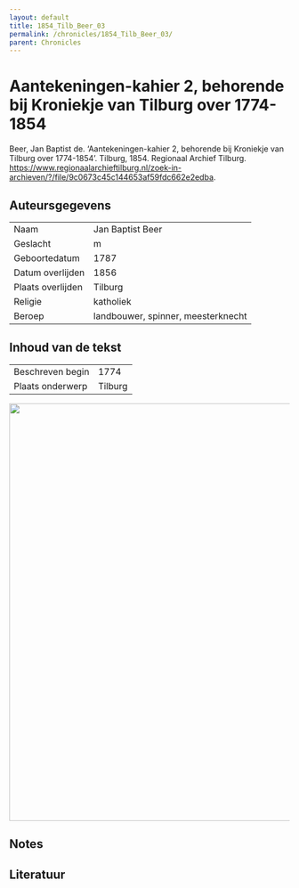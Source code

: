 ```yaml
---
layout: default
title: 1854_Tilb_Beer_03
permalink: /chronicles/1854_Tilb_Beer_03/
parent: Chronicles
--- 
```



# Aantekeningen-kahier 2, behorende bij Kroniekje van Tilburg over 1774-1854 

Beer, Jan Baptist de. ‘Aantekeningen-kahier 2, behorende bij Kroniekje van Tilburg over 1774-1854’. Tilburg, 1854. Regionaal Archief Tilburg. https://www.regionaalarchieftilburg.nl/zoek-in-archieven/?/file/9c0673c45c144653af59fdc662e2edba. 

## Auteursgegevens 

| | | 
| --------------- | --------------- | 
| Naam | Jan Baptist Beer | 
| Geslacht | m | 
| Geboortedatum | 1787 | 
| Datum overlijden | 1856 | 
| Plaats overlijden | Tilburg | 
| Religie | katholiek | 
| Beroep | landbouwer, spinner, meesterknecht | 

## Inhoud van de tekst 

| | | 
| --------------- | --------------- | 
| Beschreven begin | 1774 | 
| Plaats onderwerp | Tilburg | 

[<img src="..\..\barplots_chronicles\1854_Tilb_Beer_03.jpg" width="750"/>](..\..\barplots_chronicles\1854_Tilb_Beer_03.jpg) 

## Notes 

## Literatuur 

